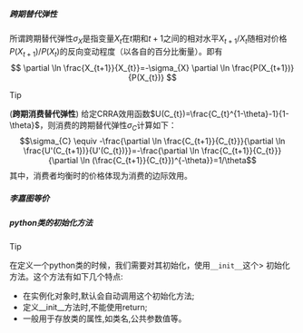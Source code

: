 ##### 跨期替代弹性
所谓跨期替代弹性$\sigma_{X}$是指变量$X_{t}$在$t$期和$t+1$之间的相对水平$X_{t+1}/X_{t}$随相对价格$P(X_{t+1})/P(X_{t})$的反向变动程度（以各自的百分比衡量）。即有
$$
\partial \ln \frac{X_{t+1}}{X_{t}}=-\sigma_{X} \partial \ln \frac{P(X_{t+1})}{P(X_{t})}
$$

> [!Tip] 
> (**跨期消费替代弹性**) 给定CRRA效用函数$U(C_{t})=\frac{C_{t}^{1-\theta}-1}{1-\theta}$，则消费的跨期替代弹性$\sigma_{C}$计算如下：
>$$\sigma_{C} \equiv -\frac{\partial \ln \frac{C_{t+1}}{C_{t}}}{\partial \ln \frac{U'(C_{t+1})}{U'(C_{t})}}=-\frac{\partial \ln \frac{C_{t+1}}{C_{t}}}{\partial \ln (\frac{C_{t+1}}{C_{t}})^{-\theta}}=1/\theta$$
> 其中，消费者均衡时的价格体现为消费的边际效用。

##### 李嘉图等价

##### python类的初始化方法
>[!Tip]
> 在定义一个python类的时候，我们需要对其初始化，使用`__init__`这个> 初始化方法。这个方法有如下几个特点:
>- 在实例化对象时,默认会自动调用这个初始化方法;
>- 定义__init__方法时,不能使用return;
>- 一般用于存放类的属性,如类名,公共参数值等。

